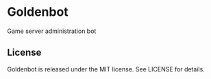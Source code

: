 Goldenbot
=========

Game server administration bot

## License
Goldenbot is released under the MIT license. See LICENSE for details.
